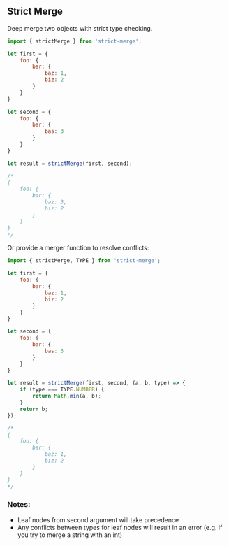 Strict Merge
------------

Deep merge two objects with strict type checking.

```javascript
import { strictMerge } from 'strict-merge';

let first = {
    foo: {
        bar: {
            baz: 1,
            biz: 2
        }
    }
}

let second = {
    foo: {
        bar: {
            bas: 3
        }
    }
}

let result = strictMerge(first, second);

/*
{
    foo: {
        bar: {
            baz: 3,
            biz: 2
        }
    }
}
*/
```

Or provide a merger function to resolve conflicts:

```javascript
import { strictMerge, TYPE } from 'strict-merge';

let first = {
    foo: {
        bar: {
            baz: 1,
            biz: 2
        }
    }
}

let second = {
    foo: {
        bar: {
            bas: 3
        }
    }
}

let result = strictMerge(first, second, (a, b, type) => {
    if (type === TYPE.NUMBER) {
        return Math.min(a, b);
    }
    return b;
});

/*
{
    foo: {
        bar: {
            baz: 1,
            biz: 2
        }
    }
}
*/
```

### Notes:

- Leaf nodes from second argument will take precedence
- Any conflicts between types for leaf nodes will result in an error (e.g. if you try to merge a string with an int)